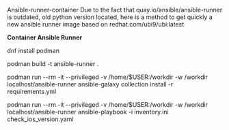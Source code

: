 Ansible-runner-container
Due to the fact that quay.io/ansible/ansible-runner is outdated, old python version located, here is a method to get quickly a new ansible runner image based on redhat.com/ubi9/ubi:latest

**Container Ansible Runner**

dnf install podman

podman build -t ansible-runner .

podman run --rm -it --privileged -v /home/$USER:/workdir -w /workdir localhost/ansible-runner ansible-galaxy collection install -r requirements.yml

podman run --rm -it --privileged -v /home/$USER:/workdir -w /workdir localhost/ansible-runner ansible-playbook -i inventory.ini check_ios_version.yaml


